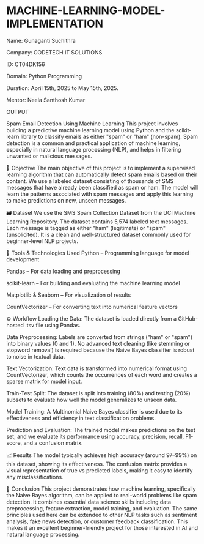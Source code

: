 # MACHINE-LEARNING-MODEL-IMPLEMENTATION

Name: Gunaganti Suchithra

Company: CODETECH IT SOLUTIONS

ID: CT04DK156

Domain: Python Programming

Duration: April 15th, 2025 to May 15th, 2025.

Mentor: Neela Santhosh Kumar

OUTPUT



Spam Email Detection Using Machine Learning
This project involves building a predictive machine learning model using Python and the scikit-learn library to classify emails as either "spam" or "ham" (non-spam). Spam detection is a common and practical application of machine learning, especially in natural language processing (NLP), and helps in filtering unwanted or malicious messages.

🧠 Objective
The main objective of this project is to implement a supervised learning algorithm that can automatically detect spam emails based on their content. We use a labeled dataset consisting of thousands of SMS messages that have already been classified as spam or ham. The model will learn the patterns associated with spam messages and apply this learning to make predictions on new, unseen messages.

🗃️ Dataset
We use the SMS Spam Collection Dataset from the UCI Machine Learning Repository. The dataset contains 5,574 labeled text messages. Each message is tagged as either "ham" (legitimate) or "spam" (unsolicited). It is a clean and well-structured dataset commonly used for beginner-level NLP projects.

🧰 Tools & Technologies Used
Python – Programming language for model development

Pandas – For data loading and preprocessing

scikit-learn – For building and evaluating the machine learning model

Matplotlib & Seaborn – For visualization of results

CountVectorizer – For converting text into numerical feature vectors

⚙️ Workflow
Loading the Data:
The dataset is loaded directly from a GitHub-hosted .tsv file using Pandas.

Data Preprocessing:
Labels are converted from strings ("ham" or "spam") into binary values (0 and 1). No advanced text cleaning (like stemming or stopword removal) is required because the Naive Bayes classifier is robust to noise in textual data.

Text Vectorization:
Text data is transformed into numerical format using CountVectorizer, which counts the occurrences of each word and creates a sparse matrix for model input.

Train-Test Split:
The dataset is split into training (80%) and testing (20%) subsets to evaluate how well the model generalizes to unseen data.

Model Training:
A Multinomial Naive Bayes classifier is used due to its effectiveness and efficiency in text classification problems.

Prediction and Evaluation:
The trained model makes predictions on the test set, and we evaluate its performance using accuracy, precision, recall, F1-score, and a confusion matrix.

📈 Results
The model typically achieves high accuracy (around 97–99%) on this dataset, showing its effectiveness. The confusion matrix provides a visual representation of true vs predicted labels, making it easy to identify any misclassifications.

🎯 Conclusion
This project demonstrates how machine learning, specifically the Naive Bayes algorithm, can be applied to real-world problems like spam detection. It combines essential data science skills including data preprocessing, feature extraction, model training, and evaluation. The same principles used here can be extended to other NLP tasks such as sentiment analysis, fake news detection, or customer feedback classification. This makes it an excellent beginner-friendly project for those interested in AI and natural language processing.
